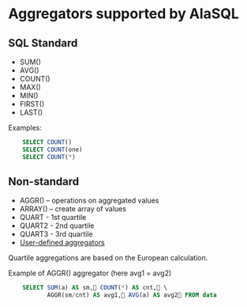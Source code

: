 # Aggregators supported by AlaSQL

## SQL Standard

* SUM()
* AVG()
* COUNT()
* MAX()
* MIN()
* FIRST()
* LAST()

Examples:
```sql
    SELECT COUNT()
    SELECT COUNT(one)
    SELECT COUNT(*)
```

## Non-standard 
* AGGR() – operations on aggregated values
* ARRAY() – create array of values
* QUART - 1st quartile 
* QUART2 - 2nd quartile
* QUART3 - 3rd quartile
* [User-defined aggregators](https://github.com/agershun/alasql/wiki/User-Defined-Functions)

Quartile aggregations are based on the European calculation. 

Example of AGGR() aggregator (here avg1 = avg2)
```sql
    SELECT SUM(a) AS sm, COUNT(*) AS cnt, \
           AGGR(sm/cnt) AS avg1, AVG(a) AS avg2 FROM data
```

